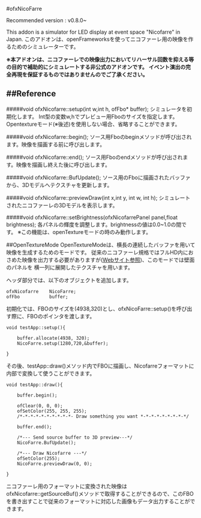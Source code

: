 #ofxNicoFarre

Recommended version : v0.8.0~

This addon is a simulator for LED display at event space "Nicofarre" in Japan.
このアドオンは、openFrameworksを使ってニコファーレ用の映像を作るためのシミュレーターです。




**※本アドオンは、ニコファーレでの映像出力においてリハーサル回数を抑える等の目的で補助的にシミュレートする非公式のアドオンです。
イベント演出の完全再現を保証するものではありませんのでご了承ください。**

##Reference
---

#####void ofxNicofarre::setup(int w,int h, ofFbo* buffer);
シミュレータを初期化します。
Int型の変数w,hでプレビュー用Fboのサイズを指定します。
Opentextureモード(※後述)を使用しない場合、省略することができます。

#####void ofxNicofarre::begin();
ソース用Fboのbeginメソッドが呼び出されます。映像を描画する前に呼び出します。

#####void ofxNicofarre::end();
ソース用Fboのendメソッドが呼び出されます。映像を描画し終えた後に呼び出します。

#####void ofxNicofarre::BufUpdate();
ソース用のFboに描画されたバッファから、3Dモデルへテクスチャを更新します。

#####void ofxNicofarre::previewDraw(int x,int y, int w, int h);
シミュレートされたニコファーレの3Dモデルを表示します。

#####void ofxNicofarre::setBrightness(ofxNicofarrePanel panel,float brightness);
各パネルの輝度を調整します。brightnessの値は0.0~1.0の間です。
※この機能は、openTextureモードの時のみ動作します。


##OpenTextureMode
OpenTextureModeは、横長の連続したバッファを用いて映像を生成するためのモードです。
従来のニコファーレ規格ではフルHD内におさめた映像を出力する必要がありますが([Webサイト参照](http://nicofarre.jp/smarty.php?tmpl=led_format.html&sctn=led_format))、このモードでは壁面のパネルを
横一列に展開したテクスチャを用います。


ヘッダ部分では、以下のオブジェクトを追加します。

	ofxNicofarre	NicoFarre;
	ofFbo			buffer;

初期化では、FBOのサイズを(4938,320)とし、ofxNicoFarre::setup()を呼び出す際に、FBOのポインタを渡します。

	void testApp::setup(){

		buffer.allocate(4938, 320);
		NicoFarre.setup(1280,720,&buffer);

	}
その後、testApp::draw()メソッド内でFBOに描画し、Nicofarreフォーマットに内部で変換して使うことができます。

	void testApp::draw(){

		buffer.begin();

		ofClear(0, 0, 0);
		ofSetColor(255, 255, 255);
		/*-*-*-*-*-*-*-*-*-*- Draw something you want *-*-*-*-*-*-*-*-*/

		buffer.end();

		/*--- Send source buffer to 3D preview---*/
		NicoFarre.BufUpdate();

		/*--- Draw Nicofarre ---*/
		ofSetColor(255);
		NicoFarre.previewDraw(0, 0);

	}
ニコファーレ用のフォーマットに変換された映像はofxNicofarre::getSourceBuf()メソッドで取得することができるので、このFBOを書き出すことで従来のフォーマットに対応した画像もデータ出力することができます。